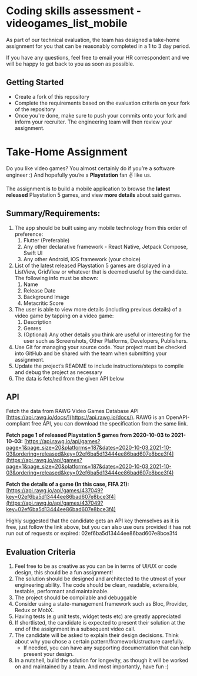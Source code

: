 # Coding skills assessment - videogames_list_mobile
As part of our technical evaluation, the team has designed a take-home assignment for you that can be reasonably completed in a 1 to 3 day period.

If you have any questions, feel free to email your HR correspondent and we will be happy to get back to you as soon as possible.

## Getting Started
- Create a fork of this repository
- Complete the requirements based on the evaluation criteria on your fork of the repository
- Once you're done, make sure to push your commits onto your fork and inform your recruiter. The engineering team will then review your assignment.

# Take-Home Assignment
Do you like video games? You almost certainly do if you’re a software engineer :) And hopefully you’re a **Playstation** fan ✌️ like us.

The assignment is to build a mobile application to browse the **latest released** Playstation 5 games, and view **more details** about said games.

## **Summary/Requirements:**
1. The app should be built using any mobile technology from this order of preference:
    1. Flutter (Preferable)
    2. Any other declarative framework - React Native, Jetpack Compose, Swift UI
    3. Any other Android, iOS framework (your choice)
2. List of the latest released Playstation 5 games are displayed in a ListView, GridView or whatever that is deemed useful by the candidate. The following info must be shown:
    1. Name
    2. Release Date
    3. Background Image
    4. Metacritic Score
3. The user is able to view more details (including previous details) of a video game by tapping on a video game:
    1. Description
    2. Genres
    3. (Optional) Any other details you think are useful or interesting for the user such as Screenshots, Other Platforms, Developers, Publishers.
4. Use Git for managing your source code. Your project must be checked into GitHub and be shared with the team when submitting your assignment.
5. Update the project’s README to include instructions/steps to compile and debug the project as necessary
6. The data is fetched from the given API below

## **API**
Fetch the data from RAWG Video Games Database API [https://api.rawg.io/docs/](https://api.rawg.io/docs/). RAWG is an OpenAPI-compliant free API, you can download the specification from the same link.

**Fetch page 1 of released Playstation 5 games from 2020-10-03 to 2021-10-03:**
[https://api.rawg.io/api/games?page=1&page_size=20&platforms=187&dates=2020-10-03,2021-10-03&ordering=released&key=02ef6ba5d13444ee86bad607e8bce3f4](https://api.rawg.io/api/games?page=1&page_size=20&platforms=187&dates=2020-10-03,2021-10-03&ordering=released&key=02ef6ba5d13444ee86bad607e8bce3f4)

**Fetch the details of a game (In this case, FIFA 21):**
[https://api.rawg.io/api/games/437049?key=02ef6ba5d13444ee86bad607e8bce3f4](https://api.rawg.io/api/games/437049?key=02ef6ba5d13444ee86bad607e8bce3f4)

Highly suggested that the candidate gets an API key themselves as it is free, just follow the link above, but you can also use ours provided it has not run out of requests or expired: 02ef6ba5d13444ee86bad607e8bce3f4

## **Evaluation Criteria**
1. Feel free to be as creative as you can be in terms of UI/UX or code design, this should be a fun assignment!
2. The solution should be designed and architected to the utmost of your engineering ability. The code should be clean, readable, extensible, testable, performant and maintainable.
3. The project should be compilable and debuggable
4. Consider using a state-management framework such as Bloc, Provider, Redux or MobX.
5. Having tests (e.g unit tests, widget tests etc) are greatly appreciated
6. If shortlisted, the candidate is expected to present their solution at the end of the assignment in a subsequent video call.
7. The candidate will be asked to explain their design decisions. Think about why you chose a certain pattern/framework/structure carefully.
   - If needed, you can have any supporting documentation that can help present your design.
9. In a nutshell, build the solution for longevity, as though it will be worked on and maintained by a team. And most importantly, have fun :)
